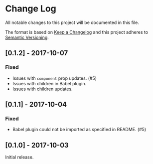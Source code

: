 # Change Log
All notable changes to this project will be documented in this file.

The format is based on [Keep a Changelog](http://keepachangelog.com/)
and this project adheres to [Semantic Versioning](http://semver.org/).

## [0.1.2] - 2017-10-07
### Fixed
- Issues with `component` prop updates. (#5)
- Issues with children in Babel plugin.
- Issues with children updates.

## [0.1.1] - 2017-10-04
### Fixed
- Babel plugin could not be imported as specified in README. (#5)

## [0.1.0] - 2017-10-03
Initial release.
